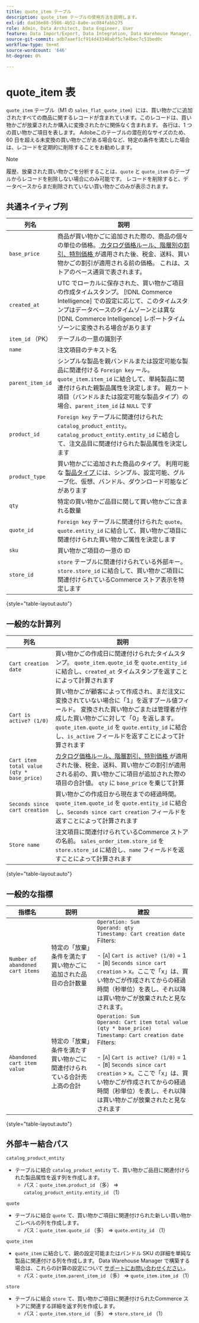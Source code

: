 ```yaml
---
title: quote_item テーブル
description: quote_item テーブルの使用方法を説明します。
exl-id: dad36e88-5986-4b52-8a0e-ac084fabb275
role: Admin, Data Architect, Data Engineer, User
feature: Data Import/Export, Data Integration, Data Warehouse Manager, Commerce Tables
source-git-commit: adb7aaef1cf914d43348abf5c7e4bec7c51bed0c
workflow-type: tm+mt
source-wordcount: '646'
ht-degree: 0%

---
```


# quote_item 表

`quote_item` テーブル（M1 の `sales_flat_quote_item`）には、買い物かごに追加されたすべての商品に関するレコードが含まれています。このレコードは、買い物かごが放棄されたか購入に変換されたかに関係なく含まれます。 各行は、1 つの買い物かご項目を表します。 Adobeこのテーブルの潜在的なサイズのため、60 日を超える未変換の買い物かごがある場合など、特定の条件を満たした場合は、レコードを定期的に削除することをお勧めします。

>[!NOTE]
>
>履歴、放棄された買い物かごを分析することは、`quote` と `quote_item` のテーブルからレコードを削除しない場合にのみ可能です。 レコードを削除すると、データベースからまだ削除されていない買い物かごのみが表示されます。

## 共通ネイティブ列

| **列名** | **説明** |
|---|---|
| `base_price` | 商品が買い物かごに追加された際の、商品の個々の単位の価格。[ カタログ価格ルール、階層別の割引、特別価格 ](https://experienceleague.adobe.com/docs/commerce-admin/catalog/products/pricing/pricing-advanced.html) が適用された後、税金、送料、買い物かごの割引が適用される前の価格。 これは、ストアのベース通貨で表されます。 |
| `created_at` | UTC でローカルに保存された、買い物かご項目の作成タイムスタンプ。 [!DNL Commerce Intelligence] での設定に応じて、このタイムスタンプはデータベースのタイムゾーンとは異な [!DNL Commerce Intelligence] レポートタイムゾーンに変換される場合があります |
| `item_id` （PK） | テーブルの一意の識別子 |
| `name` | 注文項目のテキスト名 |
| `parent_item_id` | シンプルな製品を親バンドルまたは設定可能な製品に関連付ける `Foreign key` ール。 `quote_item.item_id` に結合して、単純製品に関連付けられた親製品属性を決定します。 親カート項目（バンドルまたは設定可能な製品タイプ）の場合、`parent_item_id` は `NULL` です |
| `product_id` | `Foreign key` テーブルに関連付けられた `catalog_product_entity`。 `catalog_product_entity.entity_id` に結合して、注文品目に関連付けられた製品属性を決定します |
| `product_type` | 買い物かごに追加された商品のタイプ。 利用可能な [ 製品タイプ ](https://experienceleague.adobe.com/docs/commerce-admin/catalog/products/product-create.html#product-types) には、シンプル、設定可能、グループ化、仮想、バンドル、ダウンロード可能などがあります |
| `qty` | 特定の買い物かご品目に関して買い物かごに含まれる数量 |
| `quote_id` | `Foreign key` テーブルに関連付けられた `quote`。 `quote.entity_id` に結合して、買い物かご項目に関連付けられた買い物かご属性を決定します |
| `sku` | 買い物かご項目の一意の ID |
| `store_id` | `store` テーブルに関連付けられている外部キー。 `store.store_id` に結合して、買い物かご項目に関連付けられているCommerce ストア表示を特定します |

{style="table-layout:auto"}

## 一般的な計算列

| **列名** | **説明** |
|---|---|
| `Cart creation date` | 買い物かごの作成日に関連付けられたタイムスタンプ。 `quote_item.quote_id` を `quote.entity_id` に結合し、`created_at` タイムスタンプを返すことによって計算されます |
| `Cart is active? (1/0)` | 買い物かごが顧客によって作成され、まだ注文に変換されていない場合に「1」を返すブール値フィールド。 変換された買い物かごまたは管理者が作成した買い物かごに対して「0」を返します。 `quote_item.quote_id` を `quote.entity_id` に結合し、`is_active` フィールドを返すことによって計算されます |
| `Cart item total value (qty * base_price)` | [ カタログ価格ルール、階層割引、特別価格 ](https://experienceleague.adobe.com/docs/commerce-admin/catalog/products/pricing/pricing-advanced.html) が適用された後、税金、送料、買い物かごの割引が適用される前の、買い物かごに項目が追加された際の項目の合計値。 `qty` に `base_price` を乗じて計算 |
| `Seconds since cart creation` | 買い物かごの作成日から現在までの経過時間。 `quote_item.quote_id` を `quote.entity_id` に結合し、`Seconds since cart creation` フィールドを返すことによって計算されます |
| `Store name` | 注文項目に関連付けられているCommerce ストアの名前。 `sales_order_item.store_id` を `store.store_id` に結合し、`name` フィールドを返すことによって計算されます |

{style="table-layout:auto"}

## 一般的な指標

| **指標名** | **説明** | **建設** |
|---|---|---|
| `Number of abandoned cart items` | 特定の「放棄」条件を満たす買い物かごに追加された品目の合計数量 | `Operation: Sum`<br/>`Operand: qty`<br/>`Timestamp: Cart creation date`<br>Filters:<br><br>- \[`A`\] `Cart is active? (1/0)` = 1<br>- \[`B`\] `Seconds since cart creation` > x。ここで「x」は、買い物かごが作成されてからの経過時間（秒単位）を表し、それ以降は買い物かごが放棄されたと見なされます。 |
| `Abandoned cart item value` | 特定の「放棄」条件を満たす買い物かごに関連付けられている合計売上高の合計 | `Operation: Sum`<br>`Operand: Cart item total value (qty * base_price)`<br>`Timestamp:` `Cart creation date`<br>Filters:<br><br>- \[`A`\] `Cart is active? (1/0)` = 1<br>- \[`B`\] `Seconds since cart creation` > x。ここで「x」は、買い物かごが作成されてからの経過時間（秒単位）を表し、それ以降は買い物かごが放棄されたと見なされます |

{style="table-layout:auto"}

## 外部キー結合パス

`catalog_product_entity`

* テーブルに結合 `catalog_product_entity` て、買い物かご品目に関連付けられた製品属性を返す列を作成します。
   * パス：`quote_item.product_id` （多） => `catalog_product_entity.entity_id` （1）

`quote`

* テーブルに結合 `quote` て、買い物かご項目に関連付けられた新しい買い物かごレベルの列を作成します。
   * パス：`quote_item.quote_id` （多） => `quote.entity_id` （1）

`quote_item`

* `quote_item` に結合して、親の設定可能またはバンドル SKU の詳細を単純な製品に関連付ける列を作成します。 Data Warehouse Manager で構築する場合は、これらの計算の設定について [ サポートにお問い合わせください ](https://experienceleague.adobe.com/docs/commerce-knowledge-base/kb/troubleshooting/miscellaneous/mbi-service-policies.html)。
   * パス：`quote_item.parent_item_id` （多） => `quote_item.item_id` （1）

`store`

* テーブルに結合 `store` て、買い物かご項目に関連付けられたCommerce ストアに関連する詳細を返す列を作成します。
   * パス：`quote_item.store_id` （多） => `store.store_id` （1）

